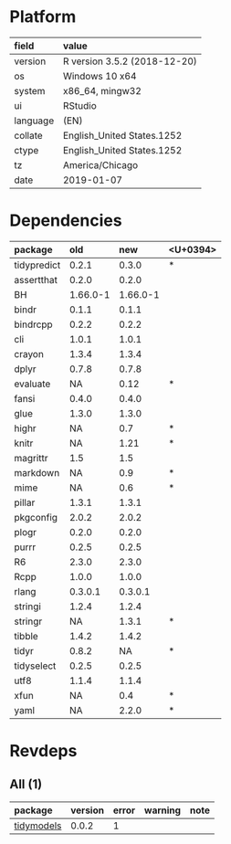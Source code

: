 # Platform

|field    |value                        |
|:--------|:----------------------------|
|version  |R version 3.5.2 (2018-12-20) |
|os       |Windows 10 x64               |
|system   |x86_64, mingw32              |
|ui       |RStudio                      |
|language |(EN)                         |
|collate  |English_United States.1252   |
|ctype    |English_United States.1252   |
|tz       |America/Chicago              |
|date     |2019-01-07                   |

# Dependencies

|package     |old      |new      |<U+0394>  |
|:-----------|:--------|:--------|:--|
|tidypredict |0.2.1    |0.3.0    |*  |
|assertthat  |0.2.0    |0.2.0    |   |
|BH          |1.66.0-1 |1.66.0-1 |   |
|bindr       |0.1.1    |0.1.1    |   |
|bindrcpp    |0.2.2    |0.2.2    |   |
|cli         |1.0.1    |1.0.1    |   |
|crayon      |1.3.4    |1.3.4    |   |
|dplyr       |0.7.8    |0.7.8    |   |
|evaluate    |NA       |0.12     |*  |
|fansi       |0.4.0    |0.4.0    |   |
|glue        |1.3.0    |1.3.0    |   |
|highr       |NA       |0.7      |*  |
|knitr       |NA       |1.21     |*  |
|magrittr    |1.5      |1.5      |   |
|markdown    |NA       |0.9      |*  |
|mime        |NA       |0.6      |*  |
|pillar      |1.3.1    |1.3.1    |   |
|pkgconfig   |2.0.2    |2.0.2    |   |
|plogr       |0.2.0    |0.2.0    |   |
|purrr       |0.2.5    |0.2.5    |   |
|R6          |2.3.0    |2.3.0    |   |
|Rcpp        |1.0.0    |1.0.0    |   |
|rlang       |0.3.0.1  |0.3.0.1  |   |
|stringi     |1.2.4    |1.2.4    |   |
|stringr     |NA       |1.3.1    |*  |
|tibble      |1.4.2    |1.4.2    |   |
|tidyr       |0.8.2    |NA       |*  |
|tidyselect  |0.2.5    |0.2.5    |   |
|utf8        |1.1.4    |1.1.4    |   |
|xfun        |NA       |0.4      |*  |
|yaml        |NA       |2.2.0    |*  |

# Revdeps

## All (1)

|package                              |version |error |warning |note |
|:------------------------------------|:-------|:-----|:-------|:----|
|[tidymodels](problems.md#tidymodels) |0.0.2   |1     |        |     |


